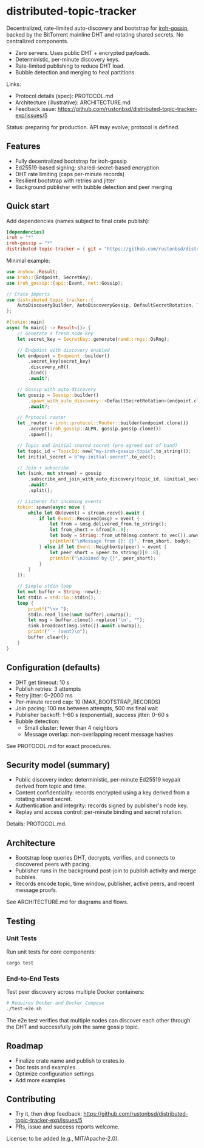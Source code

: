 # distributed-topic-tracker

Decentralized, rate-limited auto-discovery and bootstrap for [iroh-gossip](https://github.com/n0-computer/iroh-gossip),
backed by the BitTorrent mainline DHT and rotating shared secrets.
No centralized components.

- Zero servers. Uses public DHT + encrypted payloads.
- Deterministic, per-minute discovery keys.
- Rate-limited publishing to reduce DHT load.
- Bubble detection and merging to heal partitions.

Links:
- Protocol details (spec): PROTOCOL.md
- Architecture (illustrative): ARCHITECTURE.md
- Feedback issue: https://github.com/rustonbsd/distributed-topic-tracker-exp/issues/5

Status: preparing for production. API may evolve; protocol is defined.

## Features

- Fully decentralized bootstrap for iroh-gossip
- Ed25519-based signing; shared-secret-based encryption
- DHT rate limiting (caps per-minute records)
- Resilient bootstrap with retries and jitter
- Background publisher with bubble detection and peer merging

## Quick start

Add dependencies (names subject to final crate publish):

```toml
[dependencies]
iroh = "*"
iroh-gossip = "*"
distributed-topic-tracker = { git = "https://github.com/rustonbsd/distributed-topic-tracker", branch = "main" }
```

Minimal example:

```rust
use anyhow::Result;
use iroh::{Endpoint, SecretKey};
use iroh_gossip::{api::Event, net::Gossip};

// Crate imports
use distributed_topic_tracker::{
    AutoDiscoveryBuilder, AutoDiscoveryGossip, DefaultSecretRotation, TopicId,
};

#[tokio::main]
async fn main() -> Result<()> {
    // Generate a fresh node key
    let secret_key = SecretKey::generate(rand::rngs::OsRng);

    // Endpoint with discovery enabled
    let endpoint = Endpoint::builder()
        .secret_key(secret_key)
        .discovery_n0()
        .bind()
        .await?;

    // Gossip with auto-discovery
    let gossip = Gossip::builder()
        .spawn_with_auto_discovery::<DefaultSecretRotation>(endpoint.clone(), None)
        .await?;

    // Protocol router
    let _router = iroh::protocol::Router::builder(endpoint.clone())
        .accept(iroh_gossip::ALPN, gossip.gossip.clone())
        .spawn();

    // Topic and initial shared secret (pre-agreed out of band)
    let topic_id = TopicId::new("my-iroh-gossip-topic".to_string());
    let initial_secret = b"my-initial-secret".to_vec();

    // Join + subscribe
    let (sink, mut stream) = gossip
        .subscribe_and_join_with_auto_discovery(topic_id, &initial_secret)
        .await?
        .split();

    // Listener for incoming events
    tokio::spawn(async move {
        while let Ok(event) = stream.recv().await {
            if let Event::Received(msg) = event {
                let from = &msg.delivered_from.to_string();
                let from_short = &from[0..8];
                let body = String::from_utf8(msg.content.to_vec()).unwrap();
                println!("\nMessage from {}: {}", from_short, body);
            } else if let Event::NeighborUp(peer) = event {
                let peer_short = &peer.to_string()[0..8];
                println!("\nJoined by {}", peer_short);
            }
        }
    });

    // Simple stdin loop
    let mut buffer = String::new();
    let stdin = std::io::stdin();
    loop {
        print!("\n> ");
        stdin.read_line(&mut buffer).unwrap();
        let msg = buffer.clone().replace('\n', "");
        sink.broadcast(msg.into()).await.unwrap();
        print!(" - (sent)\n");
        buffer.clear();
    }
}
```

## Configuration (defaults)

- DHT get timeout: 10 s
- Publish retries: 3 attempts
- Retry jitter: 0–2000 ms
- Per-minute record cap: 10 (MAX_BOOTSTRAP_RECORDS)
- Join pacing: 100 ms between attempts, 500 ms final wait
- Publisher backoff: 1–60 s (exponential), success jitter: 0–60 s
- Bubble detection:
  - Small cluster: fewer than 4 neighbors
  - Message overlap: non-overlapping recent message hashes

See PROTOCOL.md for exact procedures.

## Security model (summary)

- Public discovery index: deterministic, per-minute Ed25519 keypair derived
  from topic and time.
- Content confidentiality: records encrypted using a key derived from a
  rotating shared secret.
- Authentication and integrity: records signed by publisher's node key.
- Replay and access control: per-minute binding and secret rotation.

Details: PROTOCOL.md.

## Architecture

- Bootstrap loop queries DHT, decrypts, verifies, and connects to discovered
  peers with pacing.
- Publisher runs in the background post-join to publish activity and merge
  bubbles.
- Records encode topic, time window, publisher, active peers, and recent
  message proofs.

See ARCHITECTURE.md for diagrams and flows.

## Testing

### Unit Tests
Run unit tests for core components:
```bash
cargo test
```

### End-to-End Tests
Test peer discovery across multiple Docker containers:
```bash
# Requires Docker and Docker Compose
./test-e2e.sh
```

The e2e test verifies that multiple nodes can discover each other through the DHT and successfully join the same gossip topic.

## Roadmap

- Finalize crate name and publish to crates.io
- Doc tests and examples
- Optimize configuration settings
- Add more examples

## Contributing

- Try it, then drop feedback:
  https://github.com/rustonbsd/distributed-topic-tracker-exp/issues/5
- PRs, issue and success reports welcome.

License: to be added (e.g., MIT/Apache-2.0).